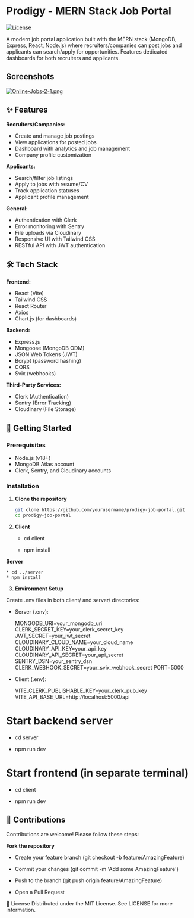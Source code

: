 # Prodigy - MERN Stack Job Portal

[![License](https://img.shields.io/badge/license-MIT-blue.svg)](LICENSE)

A modern job portal application built with the MERN stack (MongoDB, Express, React, Node.js) where recruiters/companies can post jobs and applicants can search/apply for opportunities. Features dedicated dashboards for both recruiters and applicants.


## Screenshots

[![Online-Jobs-2-1.png](https://i.postimg.cc/RZb2DvZg/Online-Jobs-2-1.png)](https://postimg.cc/bZk6Gcbn)


## ✨ Features

**Recruiters/Companies:**
- Create and manage job postings
- View applications for posted jobs
- Dashboard with analytics and job management
- Company profile customization

**Applicants:**
- Search/filter job listings
- Apply to jobs with resume/CV
- Track application statuses
- Applicant profile management

**General:**
- Authentication with Clerk
- Error monitoring with Sentry
- File uploads via Cloudinary
- Responsive UI with Tailwind CSS
- RESTful API with JWT authentication
## 🛠️ Tech Stack

**Frontend:**
- React (Vite)
- Tailwind CSS
- React Router
- Axios
- Chart.js (for dashboards)

**Backend:**
- Express.js
- Mongoose (MongoDB ODM)
- JSON Web Tokens (JWT)
- Bcrypt (password hashing)
- CORS
- Svix (webhooks)

**Third-Party Services:**
- Clerk (Authentication)
- Sentry (Error Tracking)
- Cloudinary (File Storage)
## 🚀 Getting Started

### Prerequisites
- Node.js (v18+)
- MongoDB Atlas account
- Clerk, Sentry, and Cloudinary accounts

### Installation

1. **Clone the repository**
   ```bash
   git clone https://github.com/yourusername/prodigy-job-portal.git
   cd prodigy-job-portal

2.  **Client**

    * cd client

    * npm install

 **Server**

    * cd ../server
    * npm install


3. **Environment Setup**

Create .env files in both client/ and server/ directories:

* Server (.env):

    MONGODB_URI=your_mongodb_uri
    CLERK_SECRET_KEY=your_clerk_secret_key
    JWT_SECRET=your_jwt_secret
    CLOUDINARY_CLOUD_NAME=your_cloud_name
    CLOUDINARY_API_KEY=your_api_key
    CLOUDINARY_API_SECRET=your_api_secret
    SENTRY_DSN=your_sentry_dsn
    CLERK_WEBHOOK_SECRET=your_svix_webhook_secret
    PORT=5000

* Client (.env):

    VITE_CLERK_PUBLISHABLE_KEY=your_clerk_pub_key
    VITE_API_BASE_URL=http://localhost:5000/api


# Start backend server
* cd server

* npm run dev

# Start frontend (in separate terminal)
* cd client

* npm run dev


## 🚀 Contributions

Contributions are welcome! Please follow these steps:

**Fork the repository**

* Create your feature branch (git checkout -b feature/AmazingFeature)

* Commit your changes (git commit -m 'Add some AmazingFeature')

* Push to the branch (git push origin feature/AmazingFeature)

* Open a Pull Request


📄 License
Distributed under the MIT License. See LICENSE for more information.